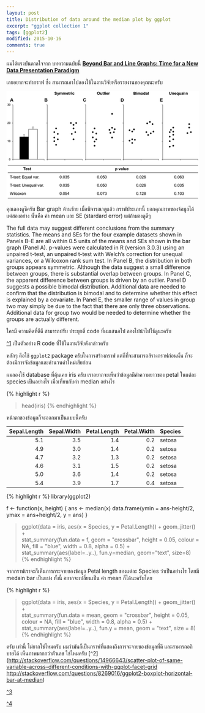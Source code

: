 ```yaml
---
layout: post
title: Distribution of data around the median plot by ggplot
excerpt: "ggplot collection 1"
tags: [ggplot2]
modified: 2015-10-16
comments: true
---
```


ผมได้แรงบันดาลใจจาก บทความฉบับนี้ **[Beyond Bar and Line Graphs: Time for a New Data Presentation Paradigm](http://journals.plos.org/plosbiology/article?id=10.1371/journal.pbio.1002128)**

เลยอยากจะทำกราฟ ซึ่ง สามารถเอาไปลองใช้ในงานวิจัยหรือรายงานของคุณนะครับ

<div style = "text-align:center"><img src ="/images/blog/journal.pbio.1002128.g001.PNG" width = "600"></div>


คุณลองดูซิครับ Bar graph ด้านซ้าย เมื่อพิจารณาดูแล้ว กราฟประเภทนี้ บอกคุณภาพของจ้อมูลได้แค่สองอย่าง นั้นคือ ค่า mean และ SE (stardard error) แต่ถ้ามองดูดีๆ

The full data may suggest different conclusions from the summary statistics. The means and SEs for the four example datasets shown in Panels B–E are all within 0.5 units of the means and SEs shown in the bar graph (Panel A). p-values were calculated in R (version 3.0.3) using an unpaired t-test, an unpaired t-test with Welch’s correction for unequal variances, or a Wilcoxon rank sum test. In Panel B, the distribution in both groups appears symmetric. Although the data suggest a small difference between groups, there is substantial overlap between groups. In Panel C, the apparent difference between groups is driven by an outlier. Panel D suggests a possible bimodal distribution. Additional data are needed to confirm that the distribution is bimodal and to determine whether this effect is explained by a covariate. In Panel E, the smaller range of values in group two may simply be due to the fact that there are only three observations. Additional data for group two would be needed to determine whether the groups are actually different.


ใครมี ความคิดที่ดีดี สามารถปรับ ประยุกติ์ code ที่ผมเสนอไป ลองไปนำไปใช้ดูนะครับ

[^1](http://journals.plos.org/plosbiology/article?id=10.1371/journal.pbio.1002128)
เป็นตัวอย่าง R code ที่ใช้ในงานวิจัยดังกล่าวครับ
[](https://cdn.rawgit.com/benmarwick/new-data-presentation-paradigm-using-r/582a80eaba654237231fe4b06d3eda5a61587d73/Weissgerber_et_al_supplementary_plots.html)

หลักๆ คือใช้ ```ggplot2``` package ครับในการสร้างกราฟ แต่ก็ที่จะสามารถส้รางกราฟก่อนนั้น ก็จะต้องมีการจัดข้อมูลและคำนวนค่าใหม่เสียก่อน

ผมลองใช้ database ที่คุ้นเคย iris ครับ
เราอยากจะเห็นว่าข้อมูลมีค่าความยาวของ petal ในแต่ละ species เป็นอย่างไร เมื่อเที่ยบกับค่า median อย่างไร

{% highlight r %}
> head(iris)
{% endhighlight %}

หน้าตาของข้อมูลก็จะออกมาเป็นแบบนี้ครับ

 Sepal.Length| Sepal.Width| Petal.Length| Petal.Width|Species |
|------------:|-----------:|------------:|-----------:|:-------|
|          5.1|         3.5|          1.4|         0.2|setosa  |
|          4.9|         3.0|          1.4|         0.2|setosa  |
|          4.7|         3.2|          1.3|         0.2|setosa  |
|          4.6|         3.1|          1.5|         0.2|setosa  |
|          5.0|         3.6|          1.4|         0.2|setosa  |
|          5.4|         3.9|          1.7|         0.4|setosa  |

{% highlight r %}
library(ggplot2)

f <- function(x, height) {
  ans <- median(x)
  data.frame(ymin = ans-height/2, ymax = ans+height/2, y = ans)
}

> ggplot(data = iris, aes(x = Species, y = Petal.Length)) + geom_jitter() +  
  stat_summary(fun.data = f, geom = "crossbar", height = 0.05, colour = NA, fill = "blue", width = 0.8, alpha = 0.5) +
  stat_summary(aes(label=..y..), fun.y=median, geom="text", size=8)
{% endhighlight %}

จากกราฟเราจะก็เห็นการกระจายของข้อมูล Petal length ของแต่ละ Species ว่าเป็นอย่างไร โดยมี medain bar เป็นแบ่ง ทั้งนี้ อยากจะเปลี่ยนเป็น ค่า mean ก็ได้นะครับโดย

{% highlight r %}
> ggplot(data = iris, aes(x = Species, y = Petal.Length)) + geom_jitter() +  
  stat_summary(fun.data = mean, geom = "crossbar", height = 0.05, colour = NA, fill = "blue", width = 0.8, alpha = 0.5) +
  stat_summary(aes(label=..y..), fun.y = mean, geom = "text", size = 8)
{% endhighlight %}

ครับ เท่านี้ ไม่ยากใช่ไหมครับ ผมว่ามันก็เป็นกราฟที่แสดงถึงการจะจายของข้อมูลที่ดี และสามารถอถิบายได้ เห็นภาพมากกว่าตัวเลข ใช่ไหมครับ
[^2](http://stackoverflow.com/questions/14966643/scatter-plot-of-same-variable-across-different-conditions-with-ggplot-facet-grid
http://stackoverflow.com/questions/8269016/ggplot2-boxplot-horizontal-bar-at-median)

[^3](http://stackoverflow.com/questions/5242174/how-to-label-graph-with-the-mean-of-the-values-using-ggplot2)

[^4](https://cdn.rawgit.com/benmarwick/new-data-presentation-paradigm-using-r/582a80eaba654237231fe4b06d3eda5a61587d73/Weissgerber_et_al_supplementary_plots.html)
